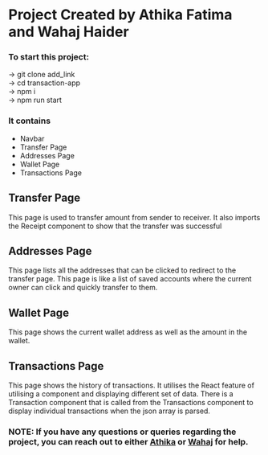 # Project Created by Athika Fatima and Wahaj Haider

### To start this project: <br />
-> git clone add_link<br />
-> cd transaction-app<br />
-> npm i<br />
-> npm run start<br />

### It contains

<ul>
<li>Navbar</li>
<li>Transfer Page</li>
<li>Addresses Page</li>
<li>Wallet Page</li>
<li>Transactions Page</li>
</ul>

<h2>Transfer Page</h2>
<p>This page is used to transfer amount from sender to receiver. It also imports the Receipt component to show that the transfer was successful</p>

<h2>Addresses Page</h2>
<p>This page lists all the addresses that can be clicked to redirect to the transfer page. This page is like a list of saved accounts where the current owner can click and quickly transfer to them.</p>

<h2>Wallet Page</h2>
<p>This page shows the current wallet address as well as the amount in the wallet.</p>

<h2>Transactions Page</h2>
<p>This page shows the history of transactions. It utilises the React feature of utilising a component and displaying different set of data. There is a Transaction component that is called from the Transactions component to display individual transactions when the json array is parsed.</p>

<h3>NOTE: If you have any questions or queries regarding the project, you can reach out to either <a href="https://www.linkedin.com/in/athika-fatima/">Athika</a> or <a href="https://www.linkedin.com/in/syed-wahaj-haider-2785a0184/">Wahaj</a> for help.</h3>
